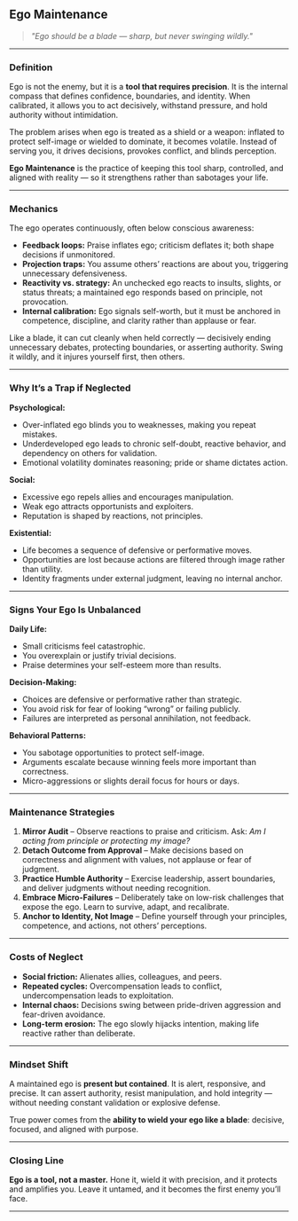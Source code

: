 ## **Ego Maintenance**

> *"Ego should be a blade — sharp, but never swinging wildly."*

---

### **Definition**

Ego is not the enemy, but it is a **tool that requires precision**.
It is the internal compass that defines confidence, boundaries, and identity. When calibrated, it allows you to act decisively, withstand pressure, and hold authority without intimidation.

The problem arises when ego is treated as a shield or a weapon: inflated to protect self-image or wielded to dominate, it becomes volatile. Instead of serving you, it drives decisions, provokes conflict, and blinds perception.

**Ego Maintenance** is the practice of keeping this tool sharp, controlled, and aligned with reality — so it strengthens rather than sabotages your life.

---

### **Mechanics**

The ego operates continuously, often below conscious awareness:

* **Feedback loops:** Praise inflates ego; criticism deflates it; both shape decisions if unmonitored.
* **Projection traps:** You assume others’ reactions are about you, triggering unnecessary defensiveness.
* **Reactivity vs. strategy:** An unchecked ego reacts to insults, slights, or status threats; a maintained ego responds based on principle, not provocation.
* **Internal calibration:** Ego signals self-worth, but it must be anchored in competence, discipline, and clarity rather than applause or fear.

Like a blade, it can cut cleanly when held correctly — decisively ending unnecessary debates, protecting boundaries, or asserting authority. Swing it wildly, and it injures yourself first, then others.

---

### **Why It’s a Trap if Neglected**

**Psychological:**

* Over-inflated ego blinds you to weaknesses, making you repeat mistakes.
* Underdeveloped ego leads to chronic self-doubt, reactive behavior, and dependency on others for validation.
* Emotional volatility dominates reasoning; pride or shame dictates action.

**Social:**

* Excessive ego repels allies and encourages manipulation.
* Weak ego attracts opportunists and exploiters.
* Reputation is shaped by reactions, not principles.

**Existential:**

* Life becomes a sequence of defensive or performative moves.
* Opportunities are lost because actions are filtered through image rather than utility.
* Identity fragments under external judgment, leaving no internal anchor.

---

### **Signs Your Ego Is Unbalanced**

**Daily Life:**

* Small criticisms feel catastrophic.
* You overexplain or justify trivial decisions.
* Praise determines your self-esteem more than results.

**Decision-Making:**

* Choices are defensive or performative rather than strategic.
* You avoid risk for fear of looking “wrong” or failing publicly.
* Failures are interpreted as personal annihilation, not feedback.

**Behavioral Patterns:**

* You sabotage opportunities to protect self-image.
* Arguments escalate because winning feels more important than correctness.
* Micro-aggressions or slights derail focus for hours or days.

---

### **Maintenance Strategies**

1. **Mirror Audit** – Observe reactions to praise and criticism. Ask: *Am I acting from principle or protecting my image?*
2. **Detach Outcome from Approval** – Make decisions based on correctness and alignment with values, not applause or fear of judgment.
3. **Practice Humble Authority** – Exercise leadership, assert boundaries, and deliver judgments without needing recognition.
4. **Embrace Micro-Failures** – Deliberately take on low-risk challenges that expose the ego. Learn to survive, adapt, and recalibrate.
5. **Anchor to Identity, Not Image** – Define yourself through your principles, competence, and actions, not others’ perceptions.

---

### **Costs of Neglect**

* **Social friction:** Alienates allies, colleagues, and peers.
* **Repeated cycles:** Overcompensation leads to conflict, undercompensation leads to exploitation.
* **Internal chaos:** Decisions swing between pride-driven aggression and fear-driven avoidance.
* **Long-term erosion:** The ego slowly hijacks intention, making life reactive rather than deliberate.

---

### **Mindset Shift**

A maintained ego is **present but contained**. It is alert, responsive, and precise. It can assert authority, resist manipulation, and hold integrity — without needing constant validation or explosive defense.

True power comes from the **ability to wield your ego like a blade**: decisive, focused, and aligned with purpose.

---

### **Closing Line**

**Ego is a tool, not a master.**
Hone it, wield it with precision, and it protects and amplifies you. Leave it untamed, and it becomes the first enemy you’ll face.

---
